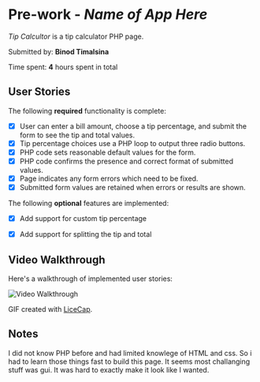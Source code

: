 # Pre-work - *Name of App Here*

*Tip Calcultor* is a tip calculator PHP page.

Submitted by: **Binod Timalsina**

Time spent: **4** hours spent in total

## User Stories

The following **required** functionality is complete:
* [x] User can enter a bill amount, choose a tip percentage, and submit the form to see the tip and total values.
* [x] Tip percentage choices use a PHP loop to output three radio buttons.
* [x] PHP code sets reasonable default values for the form.
* [x] PHP code confirms the presence and correct format of submitted values.
* [x] Page indicates any form errors which need to be fixed.
* [x] Submitted form values are retained when errors or results are shown.

The following **optional** features are implemented:
* [x] Add support for custom tip percentage
* [x] Add support for splitting the tip and total


## Video Walkthrough

Here's a walkthrough of implemented user stories:

<img src=' ' title='Video Walkthrough' width='' alt='Video Walkthrough' />

GIF created with [LiceCap](http://www.cockos.com/licecap/).

## Notes

I did not know PHP before and had limited knowlege of HTML and css. So i had to learn those things fast to build this page. It seems most challanging stuff was gui. It was hard to exactly make it look like I wanted.
